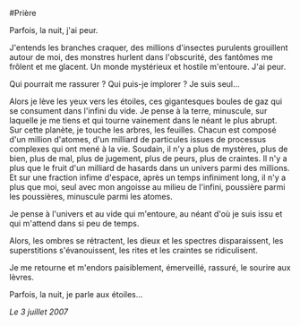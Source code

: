 #Prière

Parfois, la nuit, j'ai peur.

J'entends les branches craquer, des millions d'insectes purulents grouillent autour de moi, des monstres hurlent dans l'obscurité, des fantômes me frôlent et me glacent. Un monde mystérieux et hostile m'entoure. J'ai peur.

Qui pourrait me rassurer ? Qui puis-je implorer ? Je suis seul...

Alors je lève les yeux vers les étoiles, ces gigantesques boules de gaz qui se consument dans l'infini du vide. Je pense à la terre, minuscule, sur laquelle je me tiens et qui tourne vainement dans le néant le plus abrupt. Sur cette planète, je touche les arbres, les feuilles. Chacun est composé d'un million d'atomes, d'un milliard de particules issues de processus complexes qui ont mené à la vie. Soudain, il n'y a plus de mystères, plus de bien, plus de mal, plus de jugement, plus de peurs, plus de craintes. Il n'y a plus que le fruit d'un milliard de hasards dans un univers parmi des millions. Et sur une fraction infime d'espace, après un temps infiniment long, il n'y a plus que moi, seul avec mon angoisse au milieu de l'infini, poussière parmi les poussières, minuscule parmi les atomes.

Je pense à l'univers et au vide qui m'entoure, au néant d'où je suis issu et qui m'attend dans si peu de temps.

Alors, les ombres se rétractent, les dieux et les spectres disparaissent, les superstitions s'évanouissent, les rites et les craintes se ridiculisent.

Je me retourne et m'endors paisiblement, émerveillé, rassuré, le sourire aux lèvres.

Parfois, la nuit, je parle aux étoiles…

*Le 3 juillet 2007*
